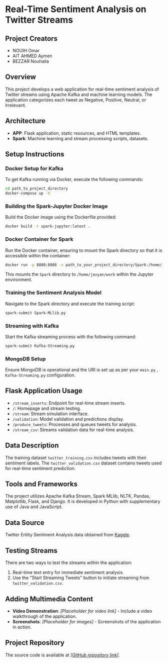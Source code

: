 # Real-Time Sentiment Analysis on Twitter Streams

## Project Creators
- NOUIH Omar
- AIT AHMED Aymen
- BEZZAR Nouhaila

## Overview
This project develops a web application for real-time sentiment analysis of Twitter streams using Apache Kafka and machine learning models. The application categorizes each tweet as Negative, Positive, Neutral, or Irrelevant.

## Architecture
- **APP**: Flask application, static resources, and HTML templates.
- **Spark**: Machine learning and stream processing scripts, datasets.

## Setup Instructions

### Docker Setup for Kafka
To get Kafka running via Docker, execute the following commands:
```bash
cd path_to_project_directory
docker-compose up -d
```

### Building the Spark-Jupyter Docker Image
Build the Docker image using the Dockerfile provided:
```bash
docker build -t spark-jupyter:latest .
```

### Docker Container for Spark
Run the Docker container, ensuring to mount the Spark directory so that it is accessible within the container:
```bash
docker run -p 8888:8888 -v path_to_your_project_directory/Spark:/home/jovyan/work spark-jupyter:latest
```
This mounts the `Spark` directory to `/home/jovyan/work` within the Jupyter environment.

### Training the Sentiment Analysis Model
Navigate to the Spark directory and execute the training script:
```bash
spark-submit Spark-MLlib.py
```

### Streaming with Kafka
Start the Kafka streaming process with the following command:
```bash
spark-submit Kafka-Streaming.py
```

### MongoDB Setup
Ensure MongoDB is operational and the URI is set up as per your `main.py` , `Kafka-Streaming.py` configuration.

## Flask Application Usage
- `/stream_inserts`: Endpoint for real-time stream inserts.
- `/`: Homepage and stream testing.
- `/stream`: Stream simulation interface.
- `/validation`: Model validation and predictions display.
- `/produce_tweets`: Processes and queues tweets for analysis.
- `/stream_csv`: Streams validation data for real-time analysis.

## Data Description
The training dataset `twitter_training.csv` includes tweets with their sentiment labels. The `twitter_validation.csv` dataset contains tweets used for real-time sentiment prediction.

## Tools and Frameworks
The project utilizes Apache Kafka Stream, Spark MLlib, NLTK, Pandas, Matplotlib, Flask, and Django. It is developed in Python with supplementary use of Java and JavaScript.

## Data Source
Twitter Entity Sentiment Analysis data obtained from [Kaggle](https://www.kaggle.com/datasets/jp797498e/twitter-entity-sentiment-analysis).

## Testing Streams
There are two ways to test the streams within the application:
1. Real-time text entry for immediate sentiment analysis.
2. Use the "Start Streaming Tweets" button to initiate streaming from `twitter_validation.csv`.

## Adding Multimedia Content
- **Video Demonstration**: _[Placeholder for video link]_ - Include a video walkthrough of the application.
- **Screenshots**: _[Placeholder for images]_ - Screenshots of the application in action.

## Project Repository
The source code is available at _[[GitHub repository link](https://github.com/OmarNouih/Twitter-Streams/)]_.
